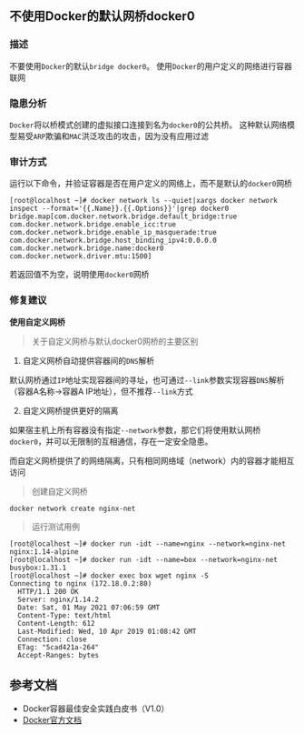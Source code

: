 ## 不使用Docker的默认网桥docker0

### 描述

不要使用`Docker`的默认`bridge docker0`。 使用`Docker`的用户定义的网络进行容器联网

###  隐患分析

`Docker`将以桥模式创建的虚拟接口连接到名为`docker0`的公共桥。
这种默认网络模型易受`ARP`欺骗和`MAC`洪泛攻击的攻击，因为没有应用过滤

### 审计方式

运行以下命令，并验证容器是否在用户定义的网络上，而不是默认的`docker0`网桥

```shell script
[root@localhost ~]# docker network ls --quiet|xargs docker network inspect --format='{{.Name}}.{{.Options}}'|grep docker0
bridge.map[com.docker.network.bridge.default_bridge:true com.docker.network.bridge.enable_icc:true com.docker.network.bridge.enable_ip_masquerade:true com.docker.network.bridge.host_binding_ipv4:0.0.0.0 com.docker.network.bridge.name:docker0 com.docker.network.driver.mtu:1500]
```

若返回值不为空，说明使用`docker0`网桥

### 修复建议

**使用自定义网桥**

> 关于自定义网桥与默认docker0网桥的主要区别

1. 自定义网桥自动提供容器间的`DNS`解析

默认网桥通过`IP`地址实现容器间的寻址，也可通过`--link`参数实现容器`DNS`解析（容器A名称->容器A IP地址），但不推荐`--link`方式

2. 自定义网桥提供更好的隔离

如果宿主机上所有容器没有指定`--network`参数，那它们将使用默认网桥`docker0`，并可以无限制的互相通信，存在一定安全隐患。

而自定义网桥提供了的网络隔离，只有相同网络域（network）内的容器才能相互访问

> 创建自定义网桥

```shell script
docker network create nginx-net
```

> 运行测试用例

```shell script
[root@localhost ~]# docker run -idt --name=nginx --network=nginx-net nginx:1.14-alpine
[root@localhost ~]# docker run -idt --name=box --network=nginx-net busybox:1.31.1
[root@localhost ~]# docker exec box wget nginx -S
Connecting to nginx (172.18.0.2:80)
  HTTP/1.1 200 OK
  Server: nginx/1.14.2
  Date: Sat, 01 May 2021 07:06:59 GMT
  Content-Type: text/html
  Content-Length: 612
  Last-Modified: Wed, 10 Apr 2019 01:08:42 GMT
  Connection: close
  ETag: "5cad421a-264"
  Accept-Ranges: bytes
```

## 参考文档

- Docker容器最佳安全实践白皮书（V1.0）
- [Docker官方文档](https://docs.docker.com/)